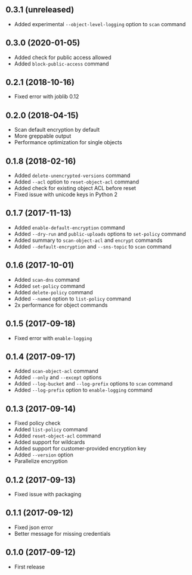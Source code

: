 ## 0.3.1 (unreleased)

- Added experimental `--object-level-logging` option to `scan` command

## 0.3.0 (2020-01-05)

- Added check for public access allowed
- Added `block-public-access` command

## 0.2.1 (2018-10-16)

- Fixed error with joblib 0.12

## 0.2.0 (2018-04-15)

- Scan default encryption by default
- More greppable output
- Performance optimization for single objects

## 0.1.8 (2018-02-16)

- Added `delete-unencrypted-versions` command
- Added `--acl` option to `reset-object-acl` command
- Added check for existing object ACL before reset
- Fixed issue with unicode keys in Python 2

## 0.1.7 (2017-11-13)

- Added `enable-default-encryption` command
- Added `--dry-run` and `public-uploads` options to `set-policy` command
- Added summary to `scan-object-acl` and `encrypt` commands
- Added `--default-encryption` and `--sns-topic` to `scan` command

## 0.1.6 (2017-10-01)

- Added `scan-dns` command
- Added `set-policy` command
- Added `delete-policy` command
- Added `--named` option to `list-policy` command
- 2x performance for object commands

## 0.1.5 (2017-09-18)

- Fixed error with `enable-logging`

## 0.1.4 (2017-09-17)

- Added `scan-object-acl` command
- Added `--only` and `--except` options
- Added `--log-bucket` and `--log-prefix` options to `scan` command
- Added `--log-prefix` option to `enable-logging` command

## 0.1.3 (2017-09-14)

- Fixed policy check
- Added `list-policy` command
- Added `reset-object-acl` command
- Added support for wildcards
- Added support for customer-provided encryption key
- Added `--version` option
- Parallelize encryption

## 0.1.2 (2017-09-13)

- Fixed issue with packaging

## 0.1.1 (2017-09-12)

- Fixed json error
- Better message for missing credentials

## 0.1.0 (2017-09-12)

- First release
